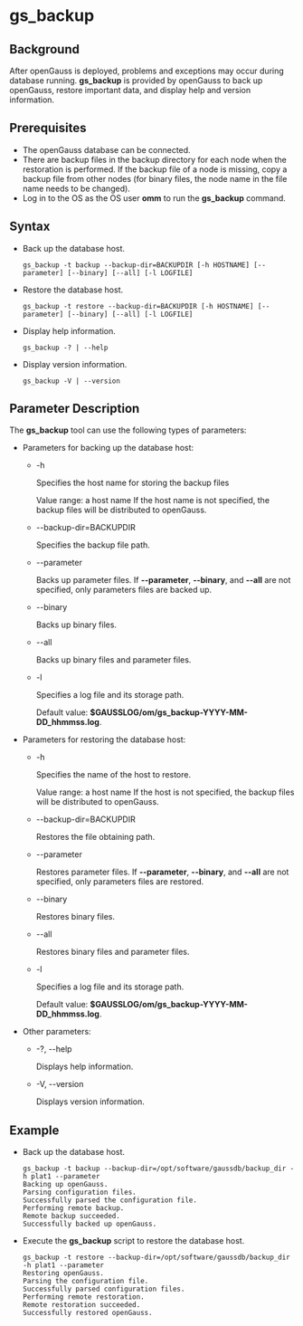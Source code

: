 # gs\_backup<a name="EN-US_TOPIC_0249632295"></a>

## Background<a name="en-us_topic_0237152406_en-us_topic_0059777806_section48401199395"></a>

After openGauss is deployed, problems and exceptions may occur during database running.  **gs\_backup**  is provided by openGauss to back up openGauss, restore important data, and display help and version information.

## Prerequisites<a name="en-us_topic_0237152406_en-us_topic_0059777806_s9649938409774ccdbc6993a90ccb777a"></a>

-   The openGauss database can be connected.
-   There are backup files in the backup directory for each node when the restoration is performed. If the backup file of a node is missing, copy a backup file from other nodes \(for binary files, the node name in the file name needs to be changed\).
-   Log in to the OS as the OS user  **omm**  to run the  **gs\_backup**  command.

## Syntax<a name="en-us_topic_0237152406_en-us_topic_0059777806_sa0c0a7aa3d4042fd81017d22ca1e8cac"></a>

-   Back up the database host.

    ```
    gs_backup -t backup --backup-dir=BACKUPDIR [-h HOSTNAME] [--parameter] [--binary] [--all] [-l LOGFILE]
    ```

-   Restore the database host.

    ```
    gs_backup -t restore --backup-dir=BACKUPDIR [-h HOSTNAME] [--parameter] [--binary] [--all] [-l LOGFILE]
    ```

-   Display help information.

    ```
    gs_backup -? | --help
    ```

-   Display version information.

    ```
    gs_backup -V | --version
    ```


## Parameter Description<a name="en-us_topic_0237152406_en-us_topic_0059777806_s2fa71feeaad041f293de868e52bb5907"></a>

The  **gs\_backup**  tool can use the following types of parameters:

-   Parameters for backing up the database host:
    -   -h

        Specifies the host name for storing the backup files

        Value range: a host name If the host name is not specified, the backup files will be distributed to openGauss.

    -   --backup-dir=BACKUPDIR

        Specifies the backup file path.

    -   --parameter

        Backs up parameter files. If  **--parameter**,  **--binary**, and  **--all**  are not specified, only parameters files are backed up.

    -   --binary

        Backs up binary files.

    -   --all

        Backs up binary files and parameter files.

    -   -l

        Specifies a log file and its storage path.

        Default value:  **$GAUSSLOG/om/gs\_backup-YYYY-MM-DD\_hhmmss.log**.


-   Parameters for restoring the database host:
    -   -h

        Specifies the name of the host to restore.

        Value range: a host name If the host is not specified, the backup files will be distributed to openGauss.

    -   --backup-dir=BACKUPDIR

        Restores the file obtaining path.

    -   --parameter

        Restores parameter files. If  **--parameter**,  **--binary**, and  **--all**  are not specified, only parameters files are restored.

    -   --binary

        Restores binary files.

    -   --all

        Restores binary files and parameter files.

    -   -l

        Specifies a log file and its storage path.

        Default value:  **$GAUSSLOG/om/gs\_backup-YYYY-MM-DD\_hhmmss.log**.


-   Other parameters:
    -   -?, --help

        Displays help information.

    -   -V, --version

        Displays version information.



## Example<a name="en-us_topic_0237152406_en-us_topic_0059777806_sdebe53579dba4bb8a7dad8e21dbcb342"></a>

-   Back up the database host.

    ```
    gs_backup -t backup --backup-dir=/opt/software/gaussdb/backup_dir -h plat1 --parameter
    Backing up openGauss.
    Parsing configuration files.
    Successfully parsed the configuration file.
    Performing remote backup.
    Remote backup succeeded.
    Successfully backed up openGauss.
    ```

-   Execute the  **gs\_backup**  script to restore the database host.

    ```
    gs_backup -t restore --backup-dir=/opt/software/gaussdb/backup_dir -h plat1 --parameter
    Restoring openGauss.
    Parsing the configuration file.
    Successfully parsed configuration files.
    Performing remote restoration.
    Remote restoration succeeded.
    Successfully restored openGauss.
    ```


